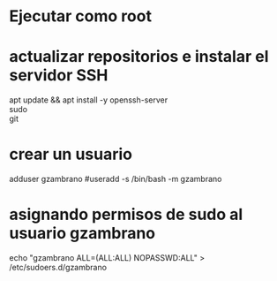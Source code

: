# Ejecutar como root
# actualizar repositorios e instalar el servidor SSH
apt update && apt install -y openssh-server \
  sudo \
  git

# crear un usuario
adduser gzambrano
#useradd -s /bin/bash -m gzambrano

# asignando permisos de sudo al usuario gzambrano
echo "gzambrano ALL=(ALL:ALL) NOPASSWD:ALL" > /etc/sudoers.d/gzambrano

